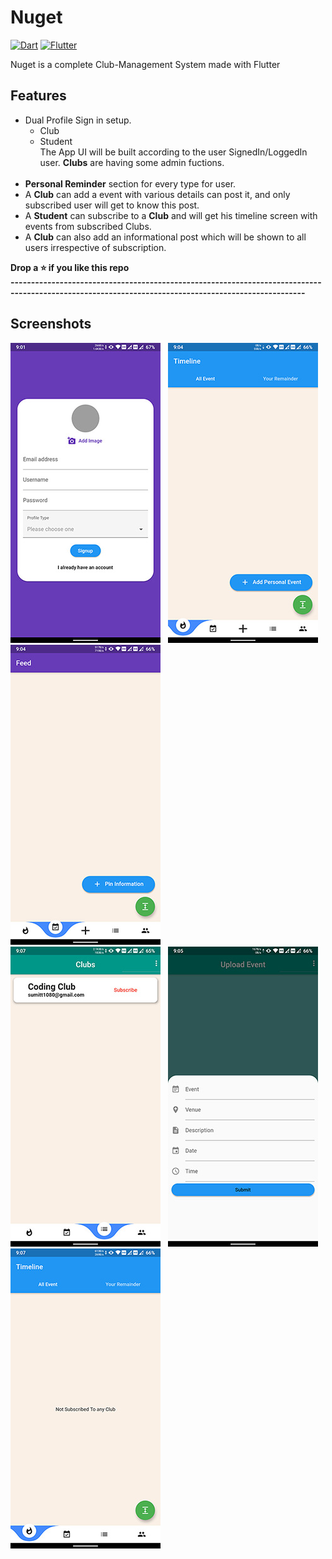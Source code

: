 # Nuget

[![Dart](https://img.shields.io/badge/-Dart-0175C2?style=flat&logo=dart&link=https://github.com/sumitt1080)](https://github.com/sumitt1080)
[![Flutter](https://img.shields.io/badge/-Flutter-02569B?style=flat&logo=flutter&link=https://github.com/sumitt1080)](https://github.com/sumitt1080)

Nuget is a complete Club-Management System made with Flutter
## Features
* Dual Profile Sign in setup. <br>
  * Club<br>
  * Student<br>
  The App UI will be built according to the user SignedIn/LoggedIn user. **Clubs** are having some admin fuctions.<br><br>
* **Personal Reminder** section for every type for user.
* A **Club** can add a event with various details can post it, and only subscribed user will get to know this post.
* A **Student** can subscribe to a **Club** and will get his timeline screen with events from subscribed Clubs.
* A **Club** can also add an informational post which will be shown to all users irrespective of subscription.<br>

**Drop a ⭐ if you like this repo**<br>
**----------------------------------------------------------------------------------------------------------------------------------------------------**
<br>
## Screenshots<br>
![Screenshot1](https://github.com/sumitt1080/Nuget/blob/master/screenshots/Screenshot_20210126-210117.jpg) &nbsp; ![Screenshot2](https://github.com/sumitt1080/Nuget/blob/master/screenshots/Screenshot_20210126-210450.jpg) &nbsp; ![Screenshot3](https://github.com/sumitt1080/Nuget/blob/master/screenshots/Screenshot_20210126-210457.jpg)<br>
![Screenshot4](https://github.com/sumitt1080/Nuget/blob/master/screenshots/Screenshot_20210126-210713.jpg) &nbsp; ![Screenshot5](https://github.com/sumitt1080/Nuget/blob/master/screenshots/Screenshot_20210126-210504.jpg)<br>
![Screenshot6](https://github.com/sumitt1080/Nuget/blob/master/screenshots/Screenshot_20210126-210705.jpg)<br>

